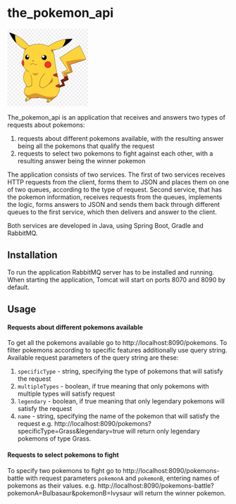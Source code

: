 # the_pokemon_api

![picture](pikachu.png)

The_pokemon_api is an application that receives and answers two types of requests about pokemons: 
1. requests about different pokemons available, with the resulting answer being all the pokemons that 
qualify the request
2. requests to select two pokemons to fight against each other, with a resulting answer being the 
winner pokemon

The application consists of two services. The first of two services receives HTTP requests from the 
client, forms them to JSON and places them on one of two queues, according to the type of request. 
Second service, that has the pokemon information, receives requests from the queues, implements the 
logic, forms answers to JSON and sends them back through different queues to the first service, which 
then delivers and answer to the client.

Both services are developed in Java, using Spring Boot, Gradle and RabbitMQ.

## Installation

To run the application RabbitMQ server has to be installed and running. When starting the application, Tomcat will start on ports 8070 and 8090 by default.

## Usage

#### Requests about different pokemons available
To get all the pokemons available go to http://localhost:8090/pokemons.
To filter pokemons according to specific features additionally use query string. Available request 
parameters of the query string are these:
1. `specificType` - string, specifying the type of pokemons that will satisfy the request
2. `multipleTypes` - boolean, if true meaning that only pokemons with multiple types will satisfy 
request
3. `legendary` - boolean, if true meaning that only legendary pokemons will satisfy the request
4. `name` - string, specifying the name of the pokemon that will satisfy the request
e.g. http://localhost:8090/pokemons?specificType=Grass&legendary=true will return only legendary 
pokemons of type Grass.

#### Requests to select pokemons to fight
To specify two pokemons to fight go to http://localhost:8090/pokemons-battle with request parameters 
`pokemonA` and `pokemonB`, entering names of pokemons as their values.
e.g. http://localhost:8090/pokemons-battle?pokemonA=Bulbasaur&pokemonB=Ivysaur will return the winner 
pokemon.